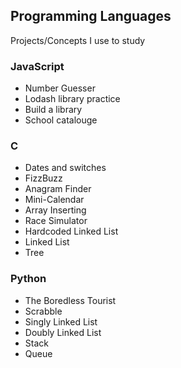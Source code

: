 ## Programming Languages

Projects/Concepts I use to study

### JavaScript

- Number Guesser
- Lodash library practice
- Build a library
- School catalouge

### C

- Dates and switches
- FizzBuzz
- Anagram Finder
- Mini-Calendar
- Array Inserting
- Race Simulator
- Hardcoded Linked List
- Linked List
- Tree

### Python

- The Boredless Tourist
- Scrabble
- Singly Linked List
- Doubly Linked List
- Stack
- Queue
